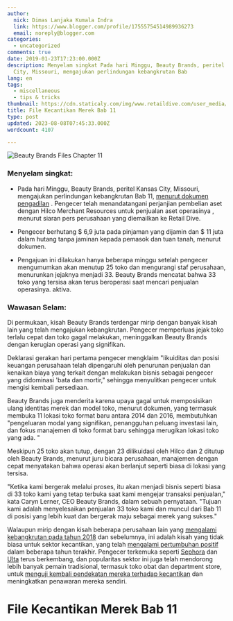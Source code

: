 ```yaml
---
author:
  nick: Dimas Lanjaka Kumala Indra
  link: https://www.blogger.com/profile/17555754514989936273
  email: noreply@blogger.com
categories:
  - uncategorized
comments: true
date: 2019-01-23T17:23:00.000Z
description: Menyelam singkat Pada hari Minggu, Beauty Brands, peritel Kansas
  City, Missouri, mengajukan perlindungan kebangkrutan Bab
lang: en
tags:
  - miscellaneous
  - tips & tricks
thumbnail: https://cdn.staticaly.com/img/www.retaildive.com/user_media/cache/02/f5/02f54d770dbf6913804ebf03a2a537c4.jpg
title: File Kecantikan Merek Bab 11
type: post
updated: 2023-08-08T07:45:33.000Z
wordcount: 4107

---
```


![Beauty Brands Files Chapter 11](https://cdn.staticaly.com/img/www.retaildive.com/user_media/cache/02/f5/02f54d770dbf6913804ebf03a2a537c4.jpg "File Kecantikan Merek Bab 11")

### Menyelam singkat:

*   Pada hari Minggu, Beauty Brands, peritel Kansas City, Missouri, mengajukan perlindungan kebangkrutan Bab 11, [menurut dokumen pengadilan](https://webmanajemen.com/search/?q=st%20day%20declaration%20pdf "File Kecantikan Merek Bab 11") . Pengecer telah menandatangani perjanjian pembelian aset dengan Hilco Merchant Resources untuk penjualan aset operasinya , menurut siaran pers perusahaan yang diemailkan ke Retail Dive.
    
*   Pengecer berhutang $ 6,9 juta pada pinjaman yang dijamin dan $ 11 juta dalam hutang tanpa jaminan kepada pemasok dan tuan tanah, menurut dokumen.
    
*   Pengajuan ini dilakukan hanya beberapa minggu setelah pengecer mengumumkan akan menutup 25 toko dan mengurangi staf perusahaan, menurunkan jejaknya menjadi 33. Beauty Brands mencatat bahwa 33 toko yang tersisa akan terus beroperasi saat mencari penjualan operasinya. aktiva.
    

### Wawasan Selam:

Di permukaan, kisah Beauty Brands terdengar mirip dengan banyak kisah lain yang telah mengajukan kebangkrutan. Pengecer memperluas jejak toko terlalu cepat dan toko gagal melakukan, meninggalkan Beauty Brands dengan kerugian operasi yang signifikan.

Deklarasi gerakan hari pertama pengecer mengklaim "likuiditas dan posisi keuangan perusahaan telah dipengaruhi oleh penurunan penjualan dan kenaikan biaya yang terkait dengan melakukan bisnis sebagai pengecer yang didominasi 'bata dan mortir," sehingga menyulitkan pengecer untuk mengisi kembali persediaan.

Beauty Brands juga menderita karena upaya gagal untuk memposisikan ulang identitas merek dan model toko, menurut dokumen, yang termasuk membuka 11 lokasi toko format baru antara 2014 dan 2016, membutuhkan "pengeluaran modal yang signifikan, penangguhan peluang investasi lain, dan fokus manajemen di toko format baru sehingga merugikan lokasi toko yang ada. "

Meskipun 25 toko akan tutup, dengan 23 dilikuidasi oleh Hilco dan 2 ditutup oleh Beauty Brands, menurut juru bicara perusahaan, manajemen dengan cepat menyatakan bahwa operasi akan berlanjut seperti biasa di lokasi yang tersisa.

"Ketika kami bergerak melalui proses, itu akan menjadi bisnis seperti biasa di 33 toko kami yang tetap terbuka saat kami mengejar transaksi penjualan," kata Caryn Lerner, CEO Beauty Brands, dalam sebuah pernyataan. "Tujuan kami adalah menyelesaikan penjualan 33 toko kami dan muncul dari Bab 11 di posisi yang lebih kuat dan bergerak maju sebagai merek yang sukses."

Walaupun mirip dengan kisah beberapa perusahaan lain yang [mengalami kebangkrutan pada tahun 2018](https://webmanajemen.com/search/?q=PHP "File Kecantikan Merek Bab 11") dan sebelumnya, ini adalah kisah yang tidak biasa untuk sektor kecantikan, yang telah [mengalami pertumbuhan positif](https://webmanajemen.com/search/?q=PHP "File Kecantikan Merek Bab 11") dalam beberapa tahun terakhir. Pengecer terkemuka seperti [Sephora](https://webmanajemen.com/search/?q=PHP "File Kecantikan Merek Bab 11") dan [Ulta](https://webmanajemen.com/search/?q=PHP "File Kecantikan Merek Bab 11") terus berkembang, dan popularitas sektor ini juga telah mendorong lebih banyak pemain tradisional, termasuk toko obat dan department store, untuk [menguji kembali pendekatan mereka terhadap kecantikan](https://webmanajemen.com/search/?q=PHP "File Kecantikan Merek Bab 11") dan meningkatkan penawaran mereka sendiri.

File Kecantikan Merek Bab 11
============================